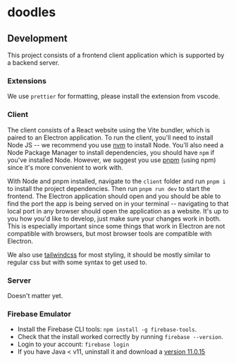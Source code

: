 # doodles

## Development

This project consists of a frontend client application which is supported by a backend server.

### Extensions

We use `prettier` for formatting, please install the extension from vscode.

### Client

The client consists of a React website using the Vite bundler, which is paired to an Electron application. To run the client, you'll need to install Node JS -- we recommend you use [nvm](https://www.freecodecamp.org/news/node-version-manager-nvm-install-guide/) to install Node. You'll also need a Node Package Manager to install dependencies, you should have `npm` if you've installed Node. However, we suggest you use [pnpm](https://pnpm.io/installation#using-npm) (using npm) since it's more convenient to work with.

With Node and pnpm installed, navigate to the `client` folder and run `pnpm i` to install the project dependencies. Then run `pnpm run dev` to start the frontend. The Electron application should open and you should be able to find the port the app is being served on in your terminal -- navigating to that local port in any browser should open the application as a website. It's up to you how you'd like to develop, just make sure your changes work in both. This is especially important since some things that work in Electron are not compatible with browsers, but most browser tools are compatible with Electron.

We also use [tailwindcss](https://tailwindcss.com/docs/guides/vite) for most styling, it should be mostly similar to regular css but with some syntax to get used to.

### Server

Doesn't matter yet.

### Firebase Emulator

- Install the Firebase CLI tools: `npm install -g firebase-tools`.
- Check that the install worked correctly by running `firebase --version`.
- Login to your account: `firebase login`
- If you have Java < v11, uninstall it and download a [version 11.0.15](https://www.oracle.com/ca-en/java/technologies/javase/jdk11-archive-downloads.html)
